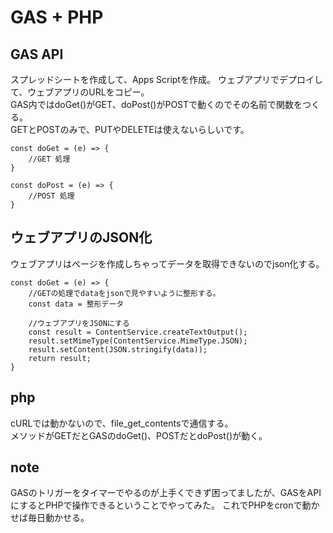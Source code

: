 # GAS + PHP

## GAS API  
スプレッドシートを作成して、Apps Scriptを作成。
ウェブアプリでデプロイして、ウェブアプリのURLをコピー。  
GAS内ではdoGet()がGET、doPost()がPOSTで動くのでその名前で関数をつくる。  
GETとPOSTのみで、PUTやDELETEは使えないらしいです。  

    const doGet = (e) => {
        //GET 処理
    }
  
    const doPost = (e) => {
        //POST 処理
    }


## ウェブアプリのJSON化  

ウェブアプリはページを作成しちゃってデータを取得できないのでjson化する。  

    const doGet = (e) => {
        //GETの処理でdataをjsonで見やすいように整形する。
        const data = 整形データ

        //ウェブアプリをJSONにする
        const result = ContentService.createTextOutput();
        result.setMimeType(ContentService.MimeType.JSON);
        result.setContent(JSON.stringify(data));
        return result;
    }

## php  

cURLでは動かないので、file_get_contentsで通信する。  
メソッドがGETだとGASのdoGet()、POSTだとdoPost()が動く。  


## note  

GASのトリガーをタイマーでやるのが上手くできず困ってましたが、GASをAPIにするとPHPで操作できるということでやってみた。
これでPHPをcronで動かせば毎日動かせる。  

